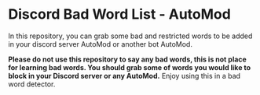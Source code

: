 # Discord Bad Word List - AutoMod

In this repository, you can grab some bad and restricted words to be added in your discord server AutoMod or another bot AutoMod.

**Please do not use this repository to say any bad words, this is not place for learning bad words. You should grab some of words you would like to block in your Discord server or any AutoMod.**
Enjoy using this in a bad word detector.
